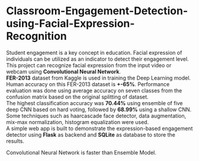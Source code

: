 # Classroom-Engagement-Detection-using-Facial-Expression-Recognition
Student engagement is a key concept in education. Facial expression of individuals can be utilized as an indicator to detect their engagement level. This project can recognize facial expression from the input video or webcam using **Convolutional Neural Network**.  
**FER-2013** dataset from Kaggle is used in training the Deep Learning model. Human accuracy on this FER-2013 dataset is **+-65%**. Performance evaluation was done using average accuracy on seven classes from the confusion matrix based on the original splitting of dataset.  
The highest classification accuracy was **70.44%** using ensemble of five deep CNN based on hard voting, followed by **68.99%** using a shallow CNN. Some techniques such as haarcascade face detector, data augmentation, mix-max normalization, histogram equalization were used.   
A simple web app is built to demonstrate the expression-based engagement detector using **Flask** as backend and **SQLite** as database to store the results.

Convolutional Neural Network is faster than Ensemble Model.